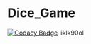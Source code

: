# Dice_Game


[![Codacy Badge](https://api.codacy.com/project/badge/Grade/acf3e0cfde7841aa86984ea743e0a7eb)](https://www.codacy.com/app/wilbur04/Dice_Game?utm_source=github.com&amp;utm_medium=referral&amp;utm_content=wilbur04/Dice_Game&amp;utm_campaign=Badge_Grade)
liklk90ol
